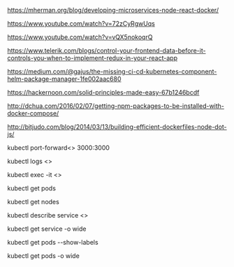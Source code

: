 https://mherman.org/blog/developing-microservices-node-react-docker/

https://www.youtube.com/watch?v=72zCyRgwUqs

https://www.youtube.com/watch?v=vQX5nokoqrQ

https://www.telerik.com/blogs/control-your-frontend-data-before-it-controls-you-when-to-implement-redux-in-your-react-app

https://medium.com/@gajus/the-missing-ci-cd-kubernetes-component-helm-package-manager-1fe002aac680


https://hackernoon.com/solid-principles-made-easy-67b1246bcdf

http://dchua.com/2016/02/07/getting-npm-packages-to-be-installed-with-docker-compose/

http://bitjudo.com/blog/2014/03/13/building-efficient-dockerfiles-node-dot-js/

kubectl port-forward<<POD>> 3000:3000

kubectl logs <<POD>>

kubectl exec -it <<POD>>

kubectl get pods

kubectl get nodes

kubectl describe service <<POD>>

kubectl get service -o wide


kubectl get pods --show-labels


kubectl get pods -o wide
